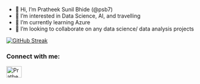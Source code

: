- 👋 Hi, I’m Pratheek Sunil Bhide (@psb7)
- 👀 I’m interested in Data Science, AI, and travelling
- 🌱 I’m currently learning Azure
- 💞️ I’m looking to collaborate on any data science/ data analysis projects

[![GitHub Streak](https://github-readme-streak-stats.herokuapp.com?user=psb7&theme=dark)](https://git.io/streak-stats)

<h3 align="left">Connect with me:</h3>
<p align="left">
<a href="https://www.linkedin.com/in/pratheek-bhide/" target="blank"><img align="center" src="https://raw.githubusercontent.com/rahuldkjain/github-profile-readme-generator/master/src/images/icons/Social/linked-in-alt.svg" alt="Pratheek" height="30" width="40" /></a>
</p>
<!---
psb7/psb7 is a ✨ special ✨ repository because its `README.md` (this file) appears on your GitHub profile.
You can click the Preview link to take a look at your changes.
--->
